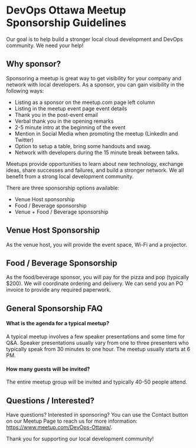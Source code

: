 # DevOps Ottawa Meetup Sponsorship Guidelines

 Our goal is to help build a stronger local cloud development and DevOps community.  We need your help!

## Why sponsor?

Sponsoring a meetup is great way to get visibility for your company and network with local developers.  As a sponsor, you can gain visibility in the following ways:
- Listing as a sponsor on the meetup.com page left column
- Listing in the meetup event page event details
- Thank you in the post-event email
- Verbal thank you in the opening remarks
- 2-5 minute intro at the beginning of the event
- Mention in Social Media when promoting the meetup (LinkedIn and Twitter)
- Option to setup a table, bring some handouts and swag.  
- Network with developers during the 15 minute break between talks.

Meetups provide opportunities to learn about new technology, exchange ideas, share successes and failures, and build a stronger network.  We all benefit from a strong local development community.  

There are three sponsorship options available:
- Venue Host sponsorship
- Food / Beverage sponsorship
- Venue + Food / Beverage sponsorship

## Venue Host Sponsorship
As the venue host, you will provide the event space, Wi-Fi and a projector.

## Food / Beverage Sponsorship
As the food/beverage sponsor, you will pay for the pizza and pop (typically $200).  We will coordinate ordering and delivery.  We can send you an PO invoice to provide any required paperwork.  


## General Sponsorship FAQ

#### What is the agenda for a typical meetup?
A typical meetup involves a few speaker presentations and some time for Q&A. Speaker presentations usually vary from one to three presenters who typically speak from 30 minutes to one hour. The meetup usually starts at 6 PM.


#### How many guests will be invited?
The entire meetup group will be invited and typically 40-50 people attend.

## Questions / Interested?
Have questions? Interested in sponsoring? You can use the Contact button on our Meetup Page to reach us for more information: https://www.meetup.com/DevOps-Ottawa/.

Thank you for supporting our local development community!
